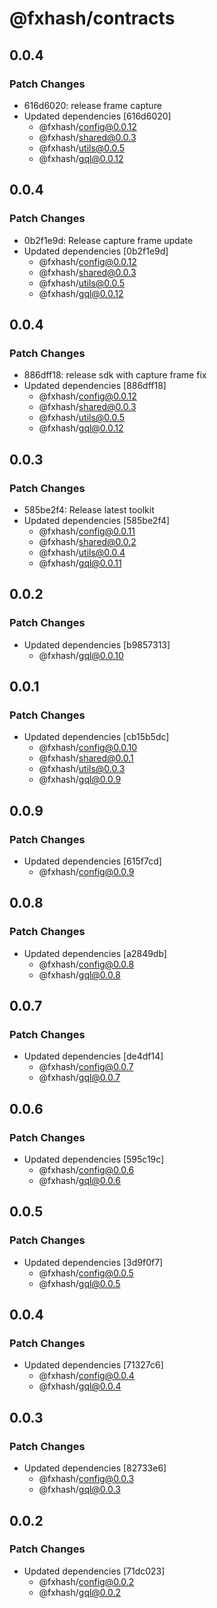 # @fxhash/contracts

## 0.0.4

### Patch Changes

- 616d6020: release frame capture
- Updated dependencies [616d6020]
  - @fxhash/config@0.0.12
  - @fxhash/shared@0.0.3
  - @fxhash/utils@0.0.5
  - @fxhash/gql@0.0.12

## 0.0.4

### Patch Changes

- 0b2f1e9d: Release capture frame update
- Updated dependencies [0b2f1e9d]
  - @fxhash/config@0.0.12
  - @fxhash/shared@0.0.3
  - @fxhash/utils@0.0.5
  - @fxhash/gql@0.0.12

## 0.0.4

### Patch Changes

- 886dff18: release sdk with capture frame fix
- Updated dependencies [886dff18]
  - @fxhash/config@0.0.12
  - @fxhash/shared@0.0.3
  - @fxhash/utils@0.0.5
  - @fxhash/gql@0.0.12

## 0.0.3

### Patch Changes

- 585be2f4: Release latest toolkit
- Updated dependencies [585be2f4]
  - @fxhash/config@0.0.11
  - @fxhash/shared@0.0.2
  - @fxhash/utils@0.0.4
  - @fxhash/gql@0.0.11

## 0.0.2

### Patch Changes

- Updated dependencies [b9857313]
  - @fxhash/gql@0.0.10

## 0.0.1

### Patch Changes

- Updated dependencies [cb15b5dc]
  - @fxhash/config@0.0.10
  - @fxhash/shared@0.0.1
  - @fxhash/utils@0.0.3
  - @fxhash/gql@0.0.9

## 0.0.9

### Patch Changes

- Updated dependencies [615f7cd]
  - @fxhash/config@0.0.9

## 0.0.8

### Patch Changes

- Updated dependencies [a2849db]
  - @fxhash/config@0.0.8
  - @fxhash/gql@0.0.8

## 0.0.7

### Patch Changes

- Updated dependencies [de4df14]
  - @fxhash/config@0.0.7
  - @fxhash/gql@0.0.7

## 0.0.6

### Patch Changes

- Updated dependencies [595c19c]
  - @fxhash/config@0.0.6
  - @fxhash/gql@0.0.6

## 0.0.5

### Patch Changes

- Updated dependencies [3d9f0f7]
  - @fxhash/config@0.0.5
  - @fxhash/gql@0.0.5

## 0.0.4

### Patch Changes

- Updated dependencies [71327c6]
  - @fxhash/config@0.0.4
  - @fxhash/gql@0.0.4

## 0.0.3

### Patch Changes

- Updated dependencies [82733e6]
  - @fxhash/config@0.0.3
  - @fxhash/gql@0.0.3

## 0.0.2

### Patch Changes

- Updated dependencies [71dc023]
  - @fxhash/config@0.0.2
  - @fxhash/gql@0.0.2
